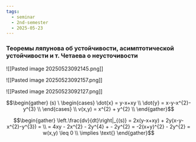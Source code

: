 ```yaml
---
tags:
  - seminar
  - 2nd-semester
  - 2025-05-23
---
```


### Теоремы ляпунова об устойчивости, асимптотической устойчивости и т. Четаева о неусточивости

![[Pasted image 20250523092145.png]]

![[Pasted image 20250523092157.png]]

![[Pasted image 20250523092127.png]]

$$\begin{gather}
(s) \ \begin{cases}
\dot{x} = y-x+xy \\
\dot{y} = x-y-x^{2}-y^{3} \\
\end{cases} \\
v(x,y) = x^{2} + y^{2} \\
\end{gather}$$

$$\begin{gather}
\left.\frac{dv}{dt}\right|_{(s)} = 2x(y-x+xy) + 2y(x-y-x^{2}-y^{3}) = \\
= 4xy - 2x^{2} - 2y^{4} + - 2y^{2} = -2(x+y)^{2} - 2y^{2} = w(x,y) \leq 0 \\
\implies \text{}
\end{gather}$$